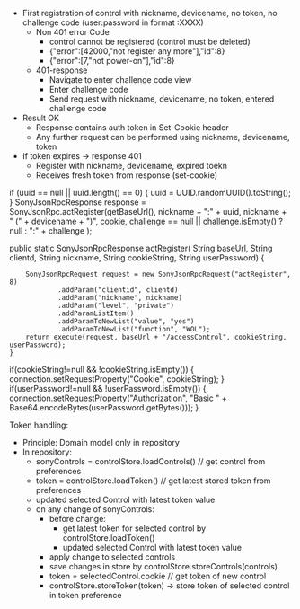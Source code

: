 - First registration of control with nickname, devicename, no token, no challenge code (user:password in format :XXXX)
  - Non 401 error Code
    - control cannot be registered (control must be deleted)
    -   {"error":[42000,"not register any more"],"id":8}
    -   {"error":[7,"not power-on"],"id":8}
  - 401-response
    - Navigate to enter challenge code view
    - Enter challenge code
    - Send request with nickname, devicename, no token, entered challenge code
- Result OK
  - Response contains auth token in Set-Cookie header
  - Any further request can be performed using nickname, devicename, token
- If token expires -> response 401
  - Register with nickname, devicename, expired toekn
  - Receives fresh token from response (set-cookie)


 if (uuid == null || uuid.length() == 0) {
            uuid = UUID.randomUUID().toString();
        }
        SonyJsonRpcResponse response = SonyJsonRpc.actRegister(getBaseUrl(),
                nickname + ":" + uuid,
                nickname + " (" + devicename + ")",
                cookie,
                challenge == null || challenge.isEmpty() ? null : ":" + challenge
                );

public static SonyJsonRpcResponse actRegister(
            String baseUrl, String clientd, String nickname, String cookieString, String userPassword) {

        SonyJsonRpcRequest request = new SonyJsonRpcRequest("actRegister", 8)
                .addParam("clientid", clientd)
                .addParam("nickname", nickname)
                .addParam("level", "private")
                .addParamListItem()
                .addParamToNewList("value", "yes")
                .addParamToNewList("function", "WOL");
        return execute(request, baseUrl + "/accessControl", cookieString, userPassword);
    }

if(cookieString!=null && !cookieString.isEmpty()) {
                connection.setRequestProperty("Cookie", cookieString);
            }
            if(userPassword!=null && !userPassword.isEmpty()) {
                connection.setRequestProperty("Authorization", "Basic " + Base64.encodeBytes(userPassword.getBytes()));
            }

Token handling:
- Principle: Domain model only in repository
- In repository:
  - sonyControls = controlStore.loadControls() // get control from preferences
  - token = controlStore.loadToken() // get latest stored token from preferences
  - updated selected Control with latest token value
  - on any change of sonyControls:
    - before change:
      - get latest token for selected control by controlStore.loadToken()
      - updated selected Control with latest token value
    - apply change to selected controls
    - save changes in store by controlStore.storeControls(controls)
    - token = selectedControl.cookie // get token of new control
    - controlStore.storeToken(token) -> store token of selected control in token preference
